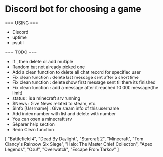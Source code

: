 # Discord bot for choosing a game

=== USING ===
- Discord
- uptime
- psutil

=== TODO ===
- If , then delete or add multiple
- Random but not already picked one
- Add a clean function to delete all chat record for specified user
- Fix clean function : delete last message sent after a short time
- Fix clean function : delete show first message sent til there its finished
- Fix clean function : add a message after it reached 10 000 message(the limit)
- status : is a minecraft srv running
- $News : Give News related to steam, etc.
- $Info [Username] : Give steam info of this username
- Add index number with list and delete with number
- You can open a minecraft srv
- Séparer help section
- Redo Clean function


[
    "Battlefield 4",
    "Dead By Daylight",
    "Starcraft 2",
    "Minecraft",
    "Tom Clancy's Rainbow Six Siege",
    "Halo: The Master Chief Collection",
    "Apex Legends",
    "Osu!",
    "Overwatch",
    "Escape From Tarkov"
]
